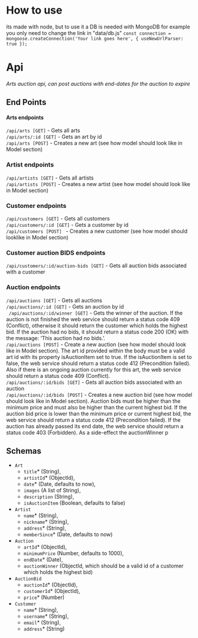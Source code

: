 # How to use

its made with node, but to use it a DB is needed with MongoDB for example you only need to change the link in "data/db.js"
`const connection = mongoose.createConnection('Your link goes here', { useNewUrlParser: true });`

# Api

_Arts auction api, can post auctions with end-dates for the auction to expire_

## End Points

#### Arts endpoints

`/api/arts [GET]` - Gets all arts<br>
`/api/arts/:id [GET]` - Gets an art by id<br>
`/api/arts [POST]` - Creates a new art (see how model should look like in Model section)<br>

### Artist endpoints

`/api/artists [GET]` - Gets all artists<br>
`/api/artists [POST]` - Creates a new artist (see how model should look like in Model section)<br>

### Customer endpoints

`/api/customers [GET]` - Gets all customers<br>
`/api/customers/:id [GET]` - Gets a customer by id<br>
`/api/customers [POST] ` - Creates a new customer (see how model should looklike in Model section)<br>

### Customer auction BIDS endpoints

`/api/customers/:id/auction-bids [GET]` - Gets all auction bids associated with a customer<br>

### Auction endpoints

`/api/auctions [GET]` - Gets all auctions<br>
`/api/auctions/:id [GET]` - Gets an auction by id<br>
` /api/auctions/:id/winner [GET]` - Gets the winner of the auction. If the auction is not finished the web service should return a status code 409 (Conflict), otherwise it should return the customer which holds the highest bid. If the auction had no bids, it should return a status code 200 (OK) with the message: ‘This auction had no bids.’.<br>
`/api/auctions [POST]` - Create a new auction (see how model should look like in Model section). The art id provided within the body must be a valid art id with its property isAuctionItem set to true. If the isAuctionItem is set to false, the web service should return a status code 412 (Precondition failed). Also if there is an ongoing auction currently for this art, the web service should return a status code 409 (Conflict).<br>
`/api/auctions/:id/bids [GET]` - Gets all auction bids associated with an
auction<br>
`/api/auctions/:id/bids [POST]` - Creates a new auction bid (see how model should look like in Model section). Auction bids must be higher than the minimum price and must also be higher than the current highest bid. If the auction bid price is lower than the minimum price or current highest bid, the web service should return a status code 412 (Precondition failed). If the auction has already passed its end date,
the web service should return a status code 403 (Forbidden). As a side-effect the auctionWinner p<br>

## Schemas

- `Art`
  - `title`\* (String),
  - `artistId`\* (ObjectId),
  - `date`\* (Date, defaults to now),
  - `images` (A list of String),
  - `description` (String),
  - `isAuctionItem` (Boolean, defaults to false)
- `Artist`
  - `name`\* (String),
  - `nickname`\* (String),
  - `address`\* (String),
  - `memberSince`\* (Date, defaults to now)
- `Auction`
  - `artId`\* (ObjectId),
  - `minimumPrice` (Number, defaults to 1000),
  - `endDate`\* (Date),
  - `auctionWinner` (ObjectId, which should be a valid id of a customer which holds the highest bid)
- `AuctionBid`
  - `auctionId`\* (ObjectId),
  - `customerId`\* (ObjectId),
  - `price`\* (Number)
- `Customer`
  - `name`\* (String),
  - `username`\* (String),
  - `email`\* (String),
  - `address`\* (String)
